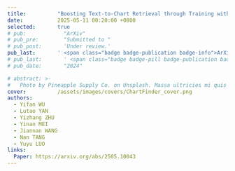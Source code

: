 ```yaml
---
title:          "Boosting Text-to-Chart Retrieval through Training with Synthesized Semantic Insights"
date:           2025-05-11 00:20:00 +0800
selected:       true
# pub:            "ArXiv"
# pub_pre:        "Submitted to "
# pub_post:       'Under review.'
pub_last:       ' <span class="badge badge-publication badge-info">ArXiv</span>'
# pub_last:       ' <span class="badge badge-pill badge-publication badge-success">Poster</span>'
# pub_date:       "2024"

# abstract: >-
#   Photo by Pineapple Supply Co. on Unsplash. Massa ultricies mi quis hendrerit dolor magna. Arcu non odio euismod lacinia at quis risus sed. Et tortor at risus viverra. Enim neque volutpat ac tincidunt. Dictum varius duis at consectetur lorem donec.
cover:          /assets/images/covers/ChartFinder_cover.png
authors:
  - Yifan WU
  - Lutao YAN
  - Yizhang ZHU
  - Yinan MEI
  - Jiannan WANG
  - Nan TANG
  - Yuyu LUO
links:
  Paper: https://arxiv.org/abs/2505.10043
---
```

